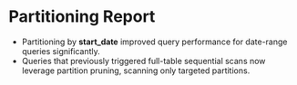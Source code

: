 # Partitioning Report

- Partitioning by **start_date** improved query performance for date-range queries significantly.
- Queries that previously triggered full-table sequential scans now leverage partition pruning, scanning only targeted partitions.
